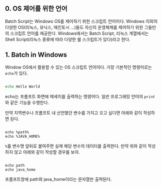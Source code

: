 
## 0. OS 제어를 위한 언어

Batch Script는 Windows OS를 제어하기 위한 스크립트 언어이다. Windows 이외의 다양한 OS(리눅스, 유닉스, 매킨토시 ...)들도 자신의 운영체제를 제어하기 위한 그들만의 스크립트 언어를 제공한다. Windows에서는 Batch Script, 리눅스 계열에서는 Shell Script(리눅스 종류에 따라 다양한 쉘 스크립트가 있다)라고 한다.


## 1. Batch in Windows

Window OS에서 활용할 수 있는 OS 스크립트 언어이다. 가장 기본적인 명령어로는 `echo`가 있다.

``` bash

echo Hello World

```


echo는 프롬프트 화면에 메세지를 출력하는 명령어다. 일반 프로그래밍 언어의 `print` 와 같은 기능을 수행한다.

만약 지역변수나 프롬프트 내 선언했던 변수를 가지고 오고 싶다면 아래와 같이 작성하면 된다.

``` shell

echo %path%
echo %JAVA_HOME%

```

`%`를 변수명 앞뒤로 붙여주면 실제 해당 변수의 데이터를 출력한다. 만약 위와 같이 작성하지 않고 아래와 같이 작성할 경우를 보자.

```shell

echo path
echo java_home

```

프롬프트창에 path와 java_home이라는 문자열만 출력된다.
